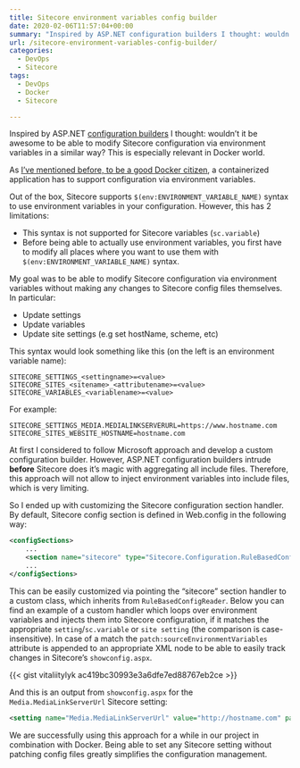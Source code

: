 ```yaml
---
title: Sitecore environment variables config builder
date: 2020-02-06T11:57:04+00:00
summary: "Inspired by ASP.NET configuration builders I thought: wouldn't it be awesome to be able to modify Sitecore configuration via environment variables in a similar way? This is especially relevant in Docker world."
url: /sitecore-environment-variables-config-builder/
categories:
  - DevOps
  - Sitecore
tags:
  - DevOps
  - Docker
  - Sitecore

---
```

Inspired by ASP.NET [configuration builders](https://docs.microsoft.com/en-us/aspnet/config-builder "configuration builders") I thought: wouldn&#8217;t it be awesome to be able to modify Sitecore configuration via environment variables in a similar way? This is especially relevant in Docker world.

As [I&#8217;ve mentioned before, to be a good Docker citizen](/making-sitecore-a-good-docker-citizen/ "I've mentioned before, to be a good Docker citizen"), a containerized application has to support configuration via environment variables.

Out of the box, Sitecore supports `$(env:ENVIRONMENT_VARIABLE_NAME)` syntax to use environment variables in your configuration. However, this has 2 limitations:

  * This syntax is not supported for Sitecore variables (`sc.variable`)
  * Before being able to actually use environment variables, you first have to modify all places where you want to use them with `$(env:ENVIRONMENT_VARIABLE_NAME)` syntax. 

My goal was to be able to modify Sitecore configuration via environment variables without making any changes to Sitecore config files themselves. In particular:

  * Update settings
  * Update variables
  * Update site settings (e.g set hostName, scheme, etc)

This syntax would look something like this (on the left is an environment variable name):

```
SITECORE_SETTINGS_<settingname>=<value>
SITECORE_SITES_<sitename>_<attributename>=<value>
SITECORE_VARIABLES_<variablename>=<value>
```

For example:

```
SITECORE_SETTINGS_MEDIA.MEDIALINKSERVERURL=https://www.hostname.com
SITECORE_SITES_WEBSITE_HOSTNAME=hostname.com
```

At first I considered to follow Microsoft approach and develop a custom configuration builder. However, ASP.NET configuration builders intrude **before** Sitecore does it&#8217;s magic with aggregating all include files. Therefore, this approach will not allow to inject environment variables into include files, which is very limiting.

So I ended up with customizing the Sitecore configuration section handler. By default, Sitecore config section is defined in Web.config in the following way:

```xml
<configSections>
    ...
    <section name="sitecore" type="Sitecore.Configuration.RuleBasedConfigReader, Sitecore.Kernel" />
    ...
</configSections>
```

This can be easily customized via pointing the &#8220;sitecore&#8221; section handler to a custom class, which inherits from `RuleBasedConfigReader`. Below you can find an example of a custom handler which loops over environment variables and injects them into Sitecore configuration, if it matches the appropriate `setting`/`sc.variable` or `site setting` (the comparison is case-insensitive). In case of a match the `patch:sourceEnvironmentVariables` attribute is appended to an appropriate XML node to be able to easily track changes in Sitecore&#8217;s `showconfig.aspx`.

{{< gist vitaliitylyk ac419bc30993e3a6dfe7ed88767eb2ce >}}

And this is an output from `showconfig.aspx` for the `Media.MediaLinkServerUrl` Sitecore setting:

```xml
<setting name="Media.MediaLinkServerUrl" value="http://hostname.com" patch:sourceEnvironmentVariables="SITECORE_SETTINGS_MEDIA.MEDIALINKSERVERURL"/>
```

We are successfully using this approach for a while in our project in combination with Docker. Being able to set any Sitecore setting without patching config files greatly simplifies the configuration management.